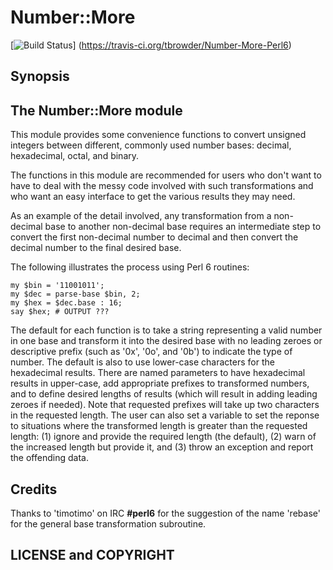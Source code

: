 # Number::More

[![Build Status](https://travis-ci.org/tbrowder/Number-More-Perl6.svg?branch=master)]
  (https://travis-ci.org/tbrowder/Number-More-Perl6)

## Synopsis


## The Number::More module

This module provides some convenience functions to convert unsigned integers between different, commonly used 
number bases: decimal, hexadecimal, octal, and binary.

The functions in this module are recommended for users who don't want to have to deal with the messy code involved with
such transformations and who want an easy interface to get the various results they may need.

As an example of the detail involved, any transformation from a non-decimal base to another non-decimal base requires
an intermediate step to convert the first non-decimal number to decimal and then convert the decimal number to the final
desired base.

The following illustrates the process using Perl 6 routines:

    my $bin = '11001011';
    my $dec = parse-base $bin, 2;
    my $hex = $dec.base : 16; 
    say $hex; # OUTPUT ???

The default for each function is to take a string representing
a valid number in one base and transform it into the desired base with no leading zeroes or descriptive prefix (such
as '0x', '0o', and '0b') to indicate
the type of number.  The default is also to use lower-case characters for the hexadecimal results.  There are named
parameters to have hexadecimal results in upper-case, add appropriate prefixes to transformed numbers, and to
define desired lengths of results (which will result in adding leading zeroes if needed).  Note that requested 
prefixes will take up two characters in the requested length. The user can also set a variable to
set the reponse to situations where the transformed length is greater than the requested length: (1) ignore and provide
the required length (the default), (2) warn of the increased length but provide it, and (3) throw an exception
and report the offending data.

## Credits

Thanks to 'timotimo' on IRC **\#perl6** for the suggestion of the name 'rebase' for the general base transformation
subroutine.

## LICENSE and COPYRIGHT




